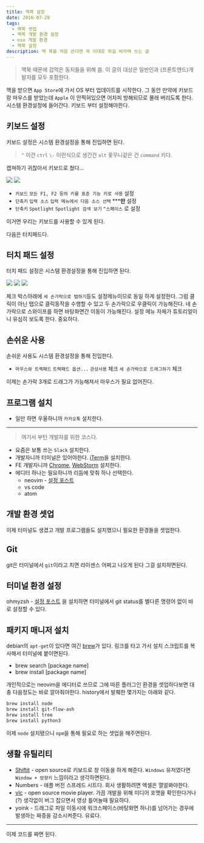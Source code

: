 ```yaml
---
title: 맥북 설정
date: 2016-07-28
tags: 
  - 맥북 셋업
  - 맥북 개발 환경 설정
  - osx 개발 환경
  - 맥북 설정
description: 맥 북을 처음 쓴다면 꼭 이대로 하길 바라며 쓰는 글
---
```



> 맥북 때문에 겁먹은 동지들을 위해 씀.
이 글의 대상은 일반인과 (프론트엔드)개발자를 모두 포함한다.

맥을 받으면 `App Store`에 가서 OS 부터 업데이트를 시작한다.
그 동안 만약에 키보드랑 마우스를 받았는데 `Apple` 이 안찍혀있으면 어차피 방해되므로 몰래 버리도록 한다.
시스템 환경설정에 들어간다. 키보드 부터 설정해야한다.

## 키보드 설정

키보드 설정은 시스템 환경설정을 통해 진입하면 된다.

> `^` 이건 `ctrl` `\-` 이런식으로 생긴건 `alt` 꽃무니같은 건 `command` 키다.

캡쳐하기 귀찮아서 키보드로 쳤다...

![](https://lh3.googleusercontent.com/So-FYJm3xdz10SDnxpKhrms-eYwNF81RSQVXHHV4AVVXlplEOm9LyYDgeKLgb9rvzzTisExzJuKknZD6Qj4WQGZLgWfjQnYJhEgQw14ZuQUkMskfJ9mrBCw3R2lrVIsCx5IxQPh2kbO7zEoRHJvNf0BBWUNxifwppISFT3EKqGKIRP8UDMn4ebmHqxcRFoUUVm_zN08VKce_G3QVyFXYOJEuCwZIM1TrYCBA_kFmfooStWLKmSiWSvMRb30KQXvObwWCAQOii7bAeMAIpsZWARjf2JBiFOB51ZIrZcyR2R8rauFAb77GMc6IocZ-V1JwA75UcIAA3YRnMuLY4p9OmlrYwB2T7fE93Zvvx6hndY3bnoU3s6SK94mBC5mctwWczq7hulxfOnF1PdEf0kbZ4ios_wuvj0_6dfbAwu_sW_qqCKX78gx5TqVPwgdhlysXazeAYYyf_NlBXg3rj3hLziViTXbVlXxXVkaeyGU-ldgse3p40bYUmkrtZRHfMQVJ34GW2nRoBfVxEZuFns8QMTF16kYxwzjLq_tEYO-_nM3ePUd-2ELlwl-K8ySroRjA_CqdPB8h227wfP8hcX8np-z6aFoLa9RfwhHvcxvI__EKRWdP2w=w666-h294-no)
![](https://lh3.googleusercontent.com/WV3JTj-_JPHRPLRuEESw6v5WI8dGOQGnpcWFcOqj1nWox1moJ_YGhz9m47-Ke8AYfWDyD1iZLIRurm7EACfVg4NnD6xyKqBvzFACly0eNVrT06bNtlT48MlNcPCTtCHXv3qA2hTcEHFnfkXRYAWWN4N_6PIbHmKCehm3yqoQmwvyLYRq5jRJskBmi-utSri-_1JdG5MKH75hHJrtn6KAQrGBJDk1_RGkKF6NnNGImTFnOrDB_vTiARJA1DRC7Fz4fgUHUFfKE23iOpvKvicNs4q1ZQpaEpzTKJbYN0VFkTw-1sfRAS3ObLeYij91j2AfRfC-vnBupKynrm4uk5aAMNuLFlCys7DHFXhldzsxzFsyBTCCpkSVUz6Vvc9xMEz3WHNmVH01ixVXjtLv7cUVuJhzM1aakYhzj2-HMD8PjXcjCwTbRG3HR3VOGgu57Wl-Uj4sKr6dMqe9j9uduoXu_XJ_vVunU3XTAXLvttuU62EAfGumfG6Z627pdVzcmr8ItKfxIrC6Z4OFUBDdVbibgT0oVbsT6owL1b0p9TVIbvHzalG7Hs5BC-A0MAiZUNtDIq3sg9CcUn3FEc--Qr2X9aPx6si8gQDR1zpVyTp5W1SvJd-5PQ=w663-h181-no)

* `키보드` `모든 F1, F2 등의 키를 표준 기능 키로 사용` 설정
* `단축키` `입력 소스` `입력 메뉴에서 다음 소스 선택` *****만** 설정
* `단축키` `Spotlight` `Spotlight 검색 보기` `^스페이스` 로 설정

이거면 우리는 키보드를 사용할 수 있게 된다.

다음은 터치패드다.

## 터치 패드 설정

터치 패드 설정은 시스템 환경설정을 통해 진입하면 된다.

![](https://lh3.googleusercontent.com/hRuW7aeOPac5zV0_lGFfw8iPuSL7OmZ29WOVrHQOrXvVrAxcbc4n9PaxsAMSVjIFnCcpE8XRfu7WlFGCRILPh1ogfW6pGvsZ9Qrv7fOMjReo-KESfO5wZzJTXU3jWYG3QE3_a_TyVhKnaG6jML6TUHEt3HbmJ-f3-U5qk6Xq832pWjwrikSeErJVYPU1QkHvUUc_SHRbFYDA9Y5-cF597jr5my3iABV3pyz9WhkeGskOJqScth2-v96isV1oLa7pKlmMV1xQ4QzFy27qAVj8wPQGrjfDcAWn3eurq7KONKD2S5dTUeqADWQc7qsONJ1d66Uiu7h87e4nWLIkwJqgNWi9Qkr7t4jm5jSRxwIqJ1duBwDIXxWK8LOu1btXfgBaUoMlJqUZvZodBswLcHPnNsSAutUXv1aBn_zTOrVnbJ_rny8o4HX9tAQOoKXFw4VU9JclR0volcY9FfnpSQ2PdutWIv7Rc3p90YrE54Aim8ENDxt9lhbcvZ90dUntBtC_Y7oFXYXyjeOx7ENMT948Ays5U8UK-CsKm7K_49KypyHMm-Wxa7ma0KbdKLnMefuyJg5SvAqsjheWbXUkTwwCchYOeGv0LJQP7yFb7xgN7V82xuyauQ=w666-h517-no)
![](https://lh3.googleusercontent.com/Tg7NUpTwiKcDNX7LncGqJM7smxCku7aWbnDEy6ek1UE2hLDAROy39G4BS-okf4ZdGcc9ZWQrHEx7rcH8IY_xZcJrZBeAVAvbp7QP9UBBajOs3jCkTmmO7C2H6PD06szXMo_bLotnvlPfsCi3kgAKXd68zbwqzem8bmcfjf_qeZHOVAbqXrWlVFU-UoaA7ZpmH0nLXV3RPoe6U7JAZpOk9OHzHrLx4A1W3nvcWIFziHdEpDNB003rgZWns5DqvjBhKFjyGG3BCfU8NeLj82Nqh7OKlABqxBl29JqD4DOTR0fM5PCPj0GLEhU20G9bg99Flr0H1aB0jX8Fi_-qiZXxne-iEIIWUNxsrysyw4EyBD-gQcHnvaPZOLjLsBc1MRBtQaS-Lpo4hXe2-Hmn3_QpjCKcVVIBKno-6dwt9rNJJcBKng6EoxA-epOS3jvcqhwZaUmWowBx2RVwPDXA5f2lT6u9p4WZLBVeeY5HbNFk9eEzjwbSrNoKHYtOLQNkTforpYbhJqrVwausZqttrFe_k-HYpXdCSYEGz7vWon3_R8mhfYpVvz6ax9ST0Zc6MrA-yXno4OzR4_Af8dPC2UzSvKieih_CUzyo1Lgw4-PgbU8RtZshHQ=w667-h514-no)
![](https://lh3.googleusercontent.com/M-wLIecAqfenmyM1Ag9tvZcKhqGjeOp869O5fO8TWPFUIjtWs_DaKBmxQKfNKo-Cwupcvoz0i64qrrFfRCSghIOlhTx6uHSw-C7r0vLu7rt_xYbG7lYb-nmN_PBiGv-qAhuO5Fi9Vhzbi4796kkUqZNbhvHBqDBrvw2PTW-tOAeujT_Va3pdH2Km4LQW-JlmPmBpL0m9B6hc9ZUdj_5l9dFivEpw-CNal_Nwy7cRc7FImZ2xzgvjCFB_2X7q_6CfWNmF4YQLv3a_L7t0uTf7cTRJjv6sq9O7mg6bbRCSsn3kze9RVpjvIvl-Syt9ngBK6M0i7G-VeqHrc4CqRSwrEynMZgqeQNxT2HgO8C_YFaETHzoOHOoSgiMMiV9xVbPNoi9WZCAZ-HPaiYXxrMlzcJ3_2oaJJmQQkEQjkQNRQ_k_uySUCJ4dj3KsCZVGuyUKMnQQ6RkXnE43a8UK2gfLWWTuHHXcCYbMptI255AdYCQS1MEv2XDL6Y-dc__iqEg2YPtvYBr7x6JPvcmqjXeTpPUC9Sf8_ZeMC09K2hAqO_K1utcYnPeV19SJdd0XMASdm-RRDJJvA8rLxLx1wIdO4idhUPJQxsV7AI45T08OmULZ_RHAzA=w669-h514-no)

체크 박스아래에 `세 손가락으로 탭하기`등도 설정메뉴이므로 동일 하게 설정한다.
그럼 클릭이 아닌 탭으로 클릭동작을 수행할 수 있고 두 손가락으로 우클릭이 가능해진다.
네 손가락으로 스와이프를 하면 바탕화면간 이동이 가능해진다. 설정 메뉴 자체가 튜토리얼이니 유심히 보도록 한다. 중요하다.

## 손쉬운 사용

손쉬운 사용도 시스템 환경설정을 통해 진입한다.

* `마우스와 트랙패드` `트랙패드 옵션...` `관성사용` 체크 `세 손가락으로 드래그하기` 체크

이제는 손가락 3개로 드래그가 가능해져서 마우스가 필요 없어진다.

## 프로그램 설치

* 일만 하면 우울하니까 `카카오톡` 설치한다.

---

> 여기서 부턴 개발자를 위한 코스다.

* 요즘은 보통 쓰는 `Slack` 설치한다.
* 개발자니까 터미널은 있어야한다. [iTerm](https://www.iterm2.com/version3.html)을 설치한다.
* FE 개발자니까 [Chrome](https://www.google.com/chrome/), [WebStorm](https://www.jetbrains.com/webstorm/) 설치한다.
* 에디터 하나는 필요하니까 리듬에 맞춰 하나 선택한다.
    * neovim - [설정 포스트](http://blog.bglee.me/posts/2016/nvim/)
    * vs code
    * atom

## 개발 환경 셋업

이제 터미널도 생겼고 개발 프로그램들도 설치했으니 필요한 환경들을 셋업한다.

## Git

git은 터미널에서 `git`이라고 치면 라이센스 어쩌고 나오게 된다 그걸 설치하면된다.

## 터미널 환경 설정

ohmyzsh - [설정 포스트](http://blog.bglee.me/posts/2016/ohmyzsh/) 을 설치하면 터미널에서 git status를 별다른 명령어 없이 바로 설정할 수 있다.

## 패키지 매니저 설치

debian의 `apt-get`이 있다면 여긴 [brew](http://brew.sh/index_ko.html)가 있다.
링크를 타고 가서 설치 스크립트를 복사해서 터미널에 붙이면된다.

* brew search [package name]
* brew install [package name]

개인적으로는 neovim을 에디터로 쓰므로 그에 따른 플러그인 환경을 셋업하다보면 대충 다음정도는 바로 깔아줘야한다. history에서 발췌한 몇가지는 아래와 같다.

```sh
brew install node
brew install git-flow-avh
brew install tree
brew install python3
```

이제 `node` 설치됐으니 `npm`을 통해 필요로 하는 셋업을 해주면된다.

## 생활 유틸리티

* [Shiftit](https://github.com/fikovnik/ShiftIt) - open source로 키보드로 창 이동을 하게 해준다. `Windows` 유저였다면 `Window + 방향키` 느낌이라고 생각하면된다.
* Numbers - 애플 버전 스프레드 시트다. 회사 생활하려면 엑셀은 열얼봐야한다.
* [vlc](http://www.videolan.org/vlc/download-macosx.html) - open source movie player. 가끔 개발을 위해 미디어 포맷을 확인한다거나(?) 생각없이 버그 잡으면서 영상 틀어놀때 필요하다.
* yoink - 드래그로 파일 이동시에 워크스페이스(바탕화면 하나)를 넘어가는 경우에 발생하는 짜증을 감소시켜준다. 유료다.

---

이제 코드를 짜면 된다.
